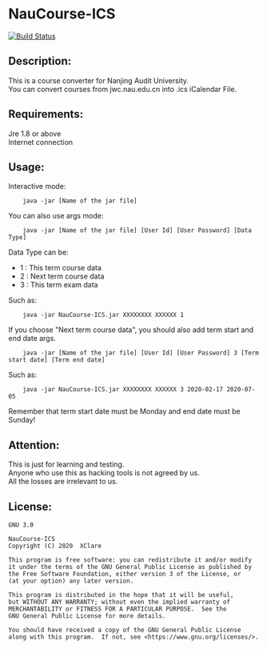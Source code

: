 # NauCourse-ICS
[![Build Status](https://api.travis-ci.com/XClare/NauCourse-ICS.svg?branch=master)](https://travis-ci.com/XClare/NauCourse-ICS)

## Description:  
This is a course converter for Nanjing Audit University.  
You can convert courses from jwc.nau.edu.cn into .ics iCalendar File.  

## Requirements:
Jre 1.8 or above  
Internet connection  

## Usage: 
Interactive mode:  
```
    java -jar [Name of the jar file]
```
  
You can also use args mode:  
```
    java -jar [Name of the jar file] [User Id] [User Password] [Data Type]
```
Data Type can be:  
- 1 : This term course data  
- 2 : Next term course data  
- 3 : This term exam data  
   
Such as:  
```
    java -jar NauCourse-ICS.jar XXXXXXXX XXXXXX 1
```
   
If you choose "Next term course data", you should also add term start and end date args.  
```
    java -jar [Name of the jar file] [User Id] [User Password] 3 [Term start date] [Term end date]
```
Such as:  
```
    java -jar NauCourse-ICS.jar XXXXXXXX XXXXXX 3 2020-02-17 2020-07-05
```
Remember that term start date must be Monday and end date must be Sunday!


## Attention:  
This is just for learning and testing.   
Anyone who use this as hacking tools is not agreed by us.   
All the losses are irrelevant to us.

## License:
    GNU 3.0

    NauCourse-ICS
    Copyright (C) 2020  XClare

    This program is free software: you can redistribute it and/or modify
    it under the terms of the GNU General Public License as published by
    the Free Software Foundation, either version 3 of the License, or
    (at your option) any later version.

    This program is distributed in the hope that it will be useful,
    but WITHOUT ANY WARRANTY; without even the implied warranty of
    MERCHANTABILITY or FITNESS FOR A PARTICULAR PURPOSE.  See the
    GNU General Public License for more details.

    You should have received a copy of the GNU General Public License
    along with this program.  If not, see <https://www.gnu.org/licenses/>.
